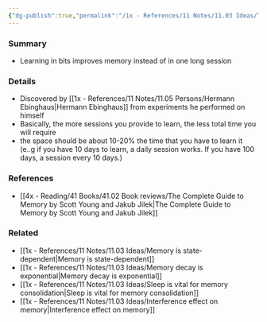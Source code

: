 ```yaml
---
{"dg-publish":true,"permalink":"/1x - References/11 Notes/11.03 Ideas/The spacing effect in memory/","title":"The spacing effect in memory","noteIcon":""}
---
```



### Summary
- Learning in bits improves memory instead of in one long session

### Details
- Discovered by [[1x - References/11 Notes/11.05 Persons/Hermann Ebinghaus\|Hermann Ebinghaus]] from experiments he performed on himself
- Basically, the more sessions you provide to learn, the less total time you will require
- the space should be about 10-20% the time that you have to learn it (e..g if you have 10 days to learn, a daily session works. If you have 100 days, a session every 10 days.)

### References
- [[4x - Reading/41 Books/41.02 Book reviews/The Complete Guide to Memory by Scott Young and Jakub Jilek\|The Complete Guide to Memory by Scott Young and Jakub Jilek]]

### Related
- [[1x - References/11 Notes/11.03 Ideas/Memory is state-dependent\|Memory is state-dependent]]
- [[1x - References/11 Notes/11.03 Ideas/Memory decay is exponential\|Memory decay is exponential]]
- [[1x - References/11 Notes/11.03 Ideas/Sleep is vital for memory consolidation\|Sleep is vital for memory consolidation]]
- [[1x - References/11 Notes/11.03 Ideas/Interference effect on memory\|Interference effect on memory]]